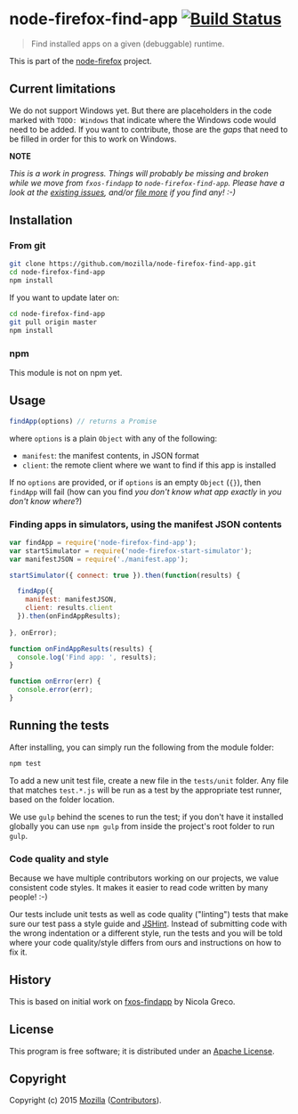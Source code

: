 # node-firefox-find-app [![Build Status](https://secure.travis-ci.org/mozilla/node-firefox-find-app.png?branch=master)](http://travis-ci.org/mozilla/node-firefox-find-app)

> Find installed apps on a given (debuggable) runtime.

This is part of the [node-firefox](https://github.com/mozilla/node-firefox) project.

## Current limitations

We do not support Windows yet. But there are placeholders in the code marked with `TODO: Windows` that indicate where the Windows code would need to be added. If you want to contribute, those are the *gaps* that need to be filled in order for this to work on Windows.

**NOTE**

*This is a work in progress. Things will probably be missing and broken while we move from `fxos-findapp` to `node-firefox-find-app`. Please have a look at the [existing issues](https://github.com/mozilla/node-firefox-find-app/issues), and/or [file more](https://github.com/mozilla/node-firefox-find-app/issues/new) if you find any! :-)*

## Installation

### From git

```bash
git clone https://github.com/mozilla/node-firefox-find-app.git
cd node-firefox-find-app
npm install
```

If you want to update later on:

```bash
cd node-firefox-find-app
git pull origin master
npm install
```

### npm

<!--
```bash
npm install node-firefox-find-app
```
-->

This module is not on npm yet.

## Usage

```javascript
findApp(options) // returns a Promise
```

where `options` is a plain `Object` with any of the following:

* `manifest`: the manifest contents, in JSON format
* `client`: the remote client where we want to find if this app is installed

If no `options` are provided, or if `options` is an empty `Object` (`{}`), then `findApp` will fail (how can you find *you don't know what app exactly* in *you don't know where*?)

### Finding apps in simulators, using the manifest JSON contents

```javascript
var findApp = require('node-firefox-find-app');
var startSimulator = require('node-firefox-start-simulator');
var manifestJSON = require('./manifest.app');

startSimulator({ connect: true }).then(function(results) {

  findApp({
    manifest: manifestJSON,
    client: results.client
  }).then(onFindAppResults);
  
}, onError);

function onFindAppResults(results) {
  console.log('Find app: ', results);
}

function onError(err) {
  console.error(err);
}

```

## Running the tests

After installing, you can simply run the following from the module folder:

```bash
npm test
```

To add a new unit test file, create a new file in the `tests/unit` folder. Any file that matches `test.*.js` will be run as a test by the appropriate test runner, based on the folder location.

We use `gulp` behind the scenes to run the test; if you don't have it installed globally you can use `npm gulp` from inside the project's root folder to run `gulp`.

### Code quality and style

Because we have multiple contributors working on our projects, we value consistent code styles. It makes it easier to read code written by many people! :-)

Our tests include unit tests as well as code quality ("linting") tests that make sure our test pass a style guide and [JSHint](http://jshint.com/). Instead of submitting code with the wrong indentation or a different style, run the tests and you will be told where your code quality/style differs from ours and instructions on how to fix it.

## History

This is based on initial work on [fxos-findapp](https://github.com/nicola/fxos-findapp) by Nicola Greco.

## License

This program is free software; it is distributed under an
[Apache License](https://github.com/mozilla/node-firefox-find-app/blob/master/LICENSE).

## Copyright

Copyright (c) 2015 [Mozilla](https://mozilla.org)
([Contributors](https://github.com/mozilla/node-firefox-find-app/graphs/contributors)).

